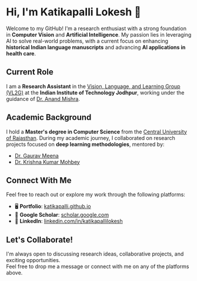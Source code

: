 # Hi, I'm Katikapalli Lokesh 👋  

Welcome to my GitHub! I'm a research enthusiast with a strong foundation in **Computer Vision** and **Artificial Intelligence**. My passion lies in leveraging AI to solve real-world problems, with a current focus on enhancing **historical Indian language manuscripts** and advancing **AI applications in health care**.



## **Current Role**
I am a **Research Assistant** in the [Vision, Language, and Learning Group (VL2G)](https://vl2g.github.io) at the **Indian Institute of Technology Jodhpur**, working under the guidance of [Dr. Anand Mishra](https://anandmishra22.github.io/).


## **Academic Background**
I hold a **Master's degree in Computer Science** from the [Central University of Rajasthan](https://www.curaj.ac.in). During my academic journey, I collaborated on research projects focused on **deep learning methodologies**, mentored by:  
- [Dr. Gaurav Meena](https://www.curaj.ac.in/faculty/gaurav-meena)  
- [Dr. Krishna Kumar Mohbey](https://www.curaj.ac.in/faculty/krishna-kumar-mohbey)


## **Connect With Me**
Feel free to reach out or explore my work through the following platforms:  
- 🖥️ **Portfolio**: [katikapalli.github.io](https://katikapalli.github.io/)  
- 📖 **Google Scholar**: [scholar.google.com](https://scholar.google.com/citations?user=2bmzIgMAAAAJ&hl=en)  
- 💼 **LinkedIn**: [linkedin.com/in/katikapallilokesh](https://www.linkedin.com/in/katikapallilokesh/)  


## **Let's Collaborate!**
I'm always open to discussing research ideas, collaborative projects, and exciting opportunities.  
Feel free to drop me a message or connect with me on any of the platforms above.  

